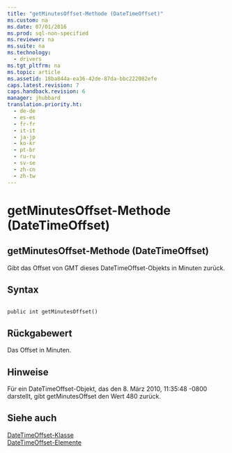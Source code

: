 ```yaml
---
title: "getMinutesOffset-Methode (DateTimeOffset)"
ms.custom: na
ms.date: 07/01/2016
ms.prod: sql-non-specified
ms.reviewer: na
ms.suite: na
ms.technology: 
  - drivers
ms.tgt_pltfrm: na
ms.topic: article
ms.assetid: 18ba844a-ea36-42de-87da-bbc222082efe
caps.latest.revision: 7
caps.handback.revision: 6
manager: jhubbard
translation.priority.ht: 
  - de-de
  - es-es
  - fr-fr
  - it-it
  - ja-jp
  - ko-kr
  - pt-br
  - ru-ru
  - sv-se
  - zh-cn
  - zh-tw
---
```

# getMinutesOffset-Methode (DateTimeOffset)
    
## getMinutesOffset\-Methode \(DateTimeOffset\)  
 Gibt das Offset von GMT dieses DateTimeOffset\-Objekts in Minuten zurück.  
  
## Syntax  
  
```  
  
public int getMinutesOffset()  
```  
  
## Rückgabewert  
 Das Offset in Minuten.  
  
## Hinweise  
 Für ein DateTimeOffset\-Objekt, das den 8. März 2010, 11:35:48 \-0800 darstellt, gibt getMinutesOffset den Wert 480 zurück.  
  
## Siehe auch  
 [DateTimeOffset-Klasse](../content/DateTimeOffset-Class.md)   
 [DateTimeOffset-Elemente](../content/DateTimeOffset-Members.md)  
  
  